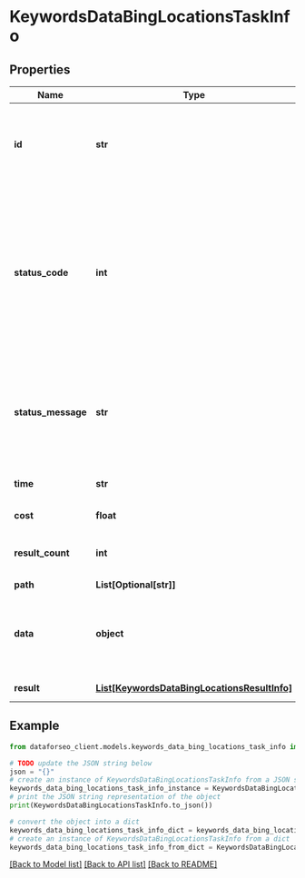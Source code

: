 # KeywordsDataBingLocationsTaskInfo


## Properties

Name | Type | Description | Notes
------------ | ------------- | ------------- | -------------
**id** | **str** | task identifier unique task identifier in our system in the UUID format | [optional] 
**status_code** | **int** | status code of the task generated by DataForSEO, can be within the following range: 10000-60000 you can find the full list of the response codes here | [optional] 
**status_message** | **str** | informational message of the task you can find the full list of general informational messages here | [optional] 
**time** | **str** | execution time, seconds | [optional] 
**cost** | **float** | total tasks cost, USD | [optional] 
**result_count** | **int** | number of elements in the result array | [optional] 
**path** | **List[Optional[str]]** | URL path | [optional] 
**data** | **object** | contains the same parameters that you specified in the POST request | [optional] 
**result** | [**List[KeywordsDataBingLocationsResultInfo]**](KeywordsDataBingLocationsResultInfo.md) | array of results | [optional] 

## Example

```python
from dataforseo_client.models.keywords_data_bing_locations_task_info import KeywordsDataBingLocationsTaskInfo

# TODO update the JSON string below
json = "{}"
# create an instance of KeywordsDataBingLocationsTaskInfo from a JSON string
keywords_data_bing_locations_task_info_instance = KeywordsDataBingLocationsTaskInfo.from_json(json)
# print the JSON string representation of the object
print(KeywordsDataBingLocationsTaskInfo.to_json())

# convert the object into a dict
keywords_data_bing_locations_task_info_dict = keywords_data_bing_locations_task_info_instance.to_dict()
# create an instance of KeywordsDataBingLocationsTaskInfo from a dict
keywords_data_bing_locations_task_info_from_dict = KeywordsDataBingLocationsTaskInfo.from_dict(keywords_data_bing_locations_task_info_dict)
```
[[Back to Model list]](../README.md#documentation-for-models) [[Back to API list]](../README.md#documentation-for-api-endpoints) [[Back to README]](../README.md)


